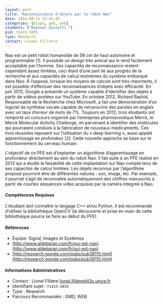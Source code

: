 ```yaml
---
layout: post
title: "Reconnaissance d’objets par le robot Nao"
date: 2014-09-15 15:41:43
categories: [dispo, gmd, web]
students: ["Raphael Gazzotti "]
pid: Y1415-S035
type: Research
contact: Lionel Fillatre
---
```

       
Nao est un petit robot humanoïde de 58 cm de haut autonome et programmable [1]. Il possède un design très amical qui le rend facilement acceptable par l’homme. Ses capacités de reconnaissance restent cependant assez limitées, ceci étant d’une part lié aux progrès de la recherche et aux capacités de calcul restreintes du système embarqué dans Nao. À l’opposé, lorsque les moyens de calculs sont très importants, il est possible d’effectuer des reconnaissances d’objets avec efficacité. En juin 2012, Google a présenté un système capable d’identifier des objets à partir de vidéos postées sur YouTube. En octobre 2012, Richard Rashid, Responsable de la Recherche chez Microsoft, a fait une démonstration d’un logiciel de synthèse vocale capable de retranscrire des paroles en anglais avec un taux d’erreur de mots de 7%. Toujours en 2012, trois étudiants ont remporté un concours organisé par l’entreprise pharmaceutique Merck, le Merck Molecular Activity Challenge, en parvenant à identifier des molécules qui pourraient conduire à la fabrication de nouveaux médicaments. Ces trois réussites reposent sur l’utilisation du « deep learning », aussi appelé apprentissage en profondeur [2]. Cette nouvelle approche se base sur le fonctionnement du cerveau humain.

L'objectif de ce PFE est d’implanter un algorithme d’apprentissage en profondeur directement au sein du robot Nao. Il fait suite à un PFE réalisé en 2013 qui a étudié la faisabilité de cette implantation sur Nao compte tenu de ses capacités de calcul limitées. Les objets reconnus par l’algorithme proposé pourront être de différentes natures : son, image, etc. Par exemple, il pourrait s’agit de reconnaitre automatiquement des chiffres manuscrits à partir de courtes séquences video acquises par la caméra intégrée à Nao.

#### Compétences Requises

L'étudiant doit connaître le langage C++ et/ou Python. Il est recommandé d’utiliser la bibliothèque OpenCV (la découverte et prise en main de cette bibliothèque pourra se faire au début du PFE).


#### Références

  * Équipe: Signal, Images et Systèmes
  * [http://www.aldebaran.com/fr/qui-est-nao](http://www.aldebaran.com/fr/qui-est-nao)
  * [http://research.google.com/pubs/pub38115.html](http://research.google.com/pubs/pub38115.html)

#### Informations Administratives
  * Contact : Lionel Fillatre <lionel.fillatre@i3s.unice.fr>
  * Identifiant sujet : `Y1415-S035`
  * Type : Research
  * Parcours Recommandés : GMD, WEB
     
